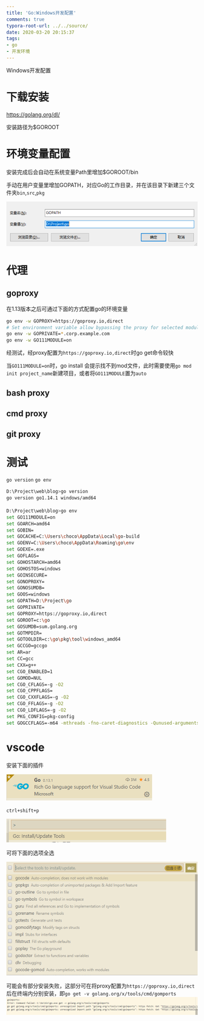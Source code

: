 ```yaml
---
title: 'Go:Windows开发配置'
comments: true
typora-root-url: ../../source/
date: 2020-03-20 20:15:37
tags:
- go
- 开发环境
---
```


Windows开发配置

<!--more-->

# 下载安装

 https://golang.org/dl/ 

安装路径为$GOROOT

# 环境变量配置

安装完成后会自动在系统变量Path里增加$GOROOT/bin

手动在用户变量里增加GOPATH，对应Go的工作目录，并在该目录下新建三个文件夹`bin`,`src`,`pkg`

![1584706830706](/imgs/1584706830706.png)

# 代理

## goproxy

在1.13版本之后可通过下面的方式配置go的环境变量

```bash
go env -w GOPROXY=https://goproxy.io,direct
# Set environment variable allow bypassing the proxy for selected modules
go env -w GOPRIVATE=*.corp.example.com
go env -w GO111MODULE=on
```

经测试，经proxy配置为`https://goproxy.io,direct`时go get命令较快

当`GO111MODULE=on`时，go install 会提示找不到mod文件，此时需要使用`go mod init project_name`新建项目，或者将`GO111MODULE`置为`auto`

## bash proxy

## cmd proxy

## git proxy

# 测试

`go version` `go env`

```bash
D:\Project\web\blog>go version
go version go1.14.1 windows/amd64

D:\Project\web\blog>go env
set GO111MODULE=on
set GOARCH=amd64
set GOBIN=
set GOCACHE=C:\Users\choco\AppData\Local\go-build
set GOENV=C:\Users\choco\AppData\Roaming\go\env
set GOEXE=.exe
set GOFLAGS=
set GOHOSTARCH=amd64
set GOHOSTOS=windows
set GOINSECURE=
set GONOPROXY=
set GONOSUMDB=
set GOOS=windows
set GOPATH=D:\Project\go
set GOPRIVATE=
set GOPROXY=https://goproxy.io,direct
set GOROOT=c:\go
set GOSUMDB=sum.golang.org
set GOTMPDIR=
set GOTOOLDIR=c:\go\pkg\tool\windows_amd64
set GCCGO=gccgo
set AR=ar
set CC=gcc
set CXX=g++
set CGO_ENABLED=1
set GOMOD=NUL
set CGO_CFLAGS=-g -O2
set CGO_CPPFLAGS=
set CGO_CXXFLAGS=-g -O2
set CGO_FFLAGS=-g -O2
set CGO_LDFLAGS=-g -O2
set PKG_CONFIG=pkg-config
set GOGCCFLAGS=-m64 -mthreads -fno-caret-diagnostics -Qunused-arguments -fmessage-length=0 -fdebug-prefix-map=C:\Users\choco\AppData\Local\Temp\go-build035265762=/tmp/go-build -gno-record-gcc-switches
```

# vscode

安装下面的插件

![1584707140314](/imgs/1584707140314.png)

`ctrl+shift+p`

![1584707168653](/imgs/1584707168653.png)

可将下面的选项全选

![1584707188615](/imgs/1584707188615.png)

可能会有部分安装失败，这部分可在将proxy配置为`https://goproxy.io,direct`后在终端内分别安装，即`go get -v golang.org/x/tools/cmd/gomports`![1584707216660](/imgs/1584707216660.png)

